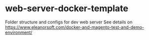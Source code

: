 # web-server-docker-template
Folder structure and configs for dev web server
See details on https://www.eleanorsoft.com/docker-and-magento-test-and-demo-environment/
